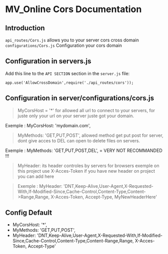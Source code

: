 MV_Online Cors Documentation
==========================

Introduction
-------------

`api_routes/Cors.js` allows you to your server cors cross domain
`configurations/Cors.js` Configuration your cors domain

Configuration in servers.js
-------------

Add this line to the `API SECTION` section in the `server.js` file:

`app.use('AllowCrossDomain',require('./api_routes/cors'));`



Configuration in server/configurations/cors.js
-------------

>MyCorsHost = '*' for allowed all url to connect to your servers,
>for juste only your url on your server juste got your domain.

Exemple : MyCorsHost: 'mydomain.com',

>MyMethods: 'GET,PUT,POST', allowed method get put post for server,
>dont give acces to DEL can open to delete files on servers.

Exemple : MyMethods: 'GET,PUT,POST,DEL', = VERY NOT RECOMMANDED !!!

>MyHeader: its header controles by servers for browsers
>exemple on this project use X-Acces-Token
>if you have new header on project you can add here

>Exemple : MyHeader: 'DNT,Keep-Alive,User-Agent,X-Requested-With,If-Modified-Since,Cache-Control,Content-Type,Content->Range,Range, X-Acces-Token, Accept-Type, MyNewHeaderHere'

Config Default
-------------
*  MyCorsHost: '*',
*  MyMethods: 'GET,PUT,POST',
*  MyHeader: 'DNT,Keep-Alive,User-Agent,X-Requested-With,If-Modified-Since,Cache-Control,Content-Type,Content-Range,Range, X-Acces-Token, Accept-Type'
